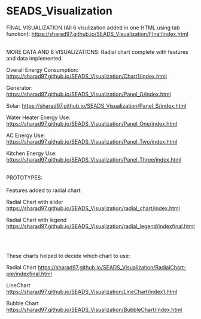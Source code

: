 # SEADS_Visualization

FINAL VISUALIZATION (All 6 visulization added in one HTML using tab function):
https://sharad97.github.io/SEADS_Visualization/FInal/index.html
<br/>
<br/>

MORE DATA AND 6 VISUALIZATIONS:
Radial chart complete with features and data implemented:

Overall Energy Consumption: https://sharad97.github.io/SEADS_Visualization/Chart1/index.html

Generator: https://sharad97.github.io/SEADS_Visualization/Panel_G/index.html

Solar: https://sharad97.github.io/SEADS_Visualization/Panel_S/index.html

Water Heater Energy Use: https://sharad97.github.io/SEADS_Visualization/Panel_One/index.html

AC Energy Use: https://sharad97.github.io/SEADS_Visualization/Panel_Two/index.html

Kitchen Energy Use: https://sharad97.github.io/SEADS_Visualization/Panel_Three/index.html
<br/>
<br/>

PROTOTYPES:
<br/>
<br/>
Features added to radial chart:

Radial Chart with slider https://sharad97.github.io/SEADS_Visualization/radial_chart/index.html

Radial Chart with legend https://sharad97.github.io/SEADS_Visualization/radial_legend/indexfinal.html

<br/>
<br/>

These charts helped to decide which chart to use:

Radial Chart https://sharad97.github.io/SEADS_Visualization/RadialChart-pie/indexfinal.html

LineChart https://sharad97.github.io/SEADS_Visualization/LineChart/index1.html

Bubble Chart https://sharad97.github.io/SEADS_Visualization/BubbleChart/index.html
